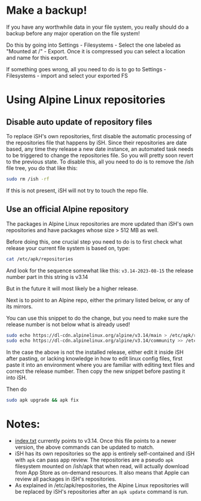 # Make a backup!

If you have any worthwhile data in your file system, you really should do a backup before any major operation on the file system!

Do this by going into Settings - Filesystems - Select the one labeled as "Mounted at /" - Export. Once it is compressed you can select a location and name for this export.

If something goes wrong, all you need to do is to go to Settings - Filesystems - import 
and select your exported FS

# Using Alpine Linux repositories

## Disable auto update of repository files

To replace iSH's own repositories, first disable the automatic processing of the repositories file that happens by iSH. Since their repositories are date based, any time they release a new date instance, an automated task needs to be triggered to change the repositories file. So you will pretty soon revert to the previous state. To disable this, all you need to do is to remove the /ish file tree, you do that like this: 

```sh
sudo rm /ish -rf
```

If this is not present, iSH will not try to touch the repo file.

## Use an official Alpine repository

The packages in Alpine Linux repositories are more updated than iSH's own repositories and have packages whose size > 512 MB as well. 

Before doing this, one crucial step you need to do is to first check what release your current file system is based on, type: 

```sh
cat /etc/apk/repositories
``` 

And look for the sequence somewhat like this: `v3.14-2023-08-15` 
the release number part in this string is v3.14

But in the future it will most likely be a higher release.

Next is to point to an Alpine repo, either the primary listed below, or any of its mirrors.

You can use this snippet to do the change, but you need to make sure the release number
is not below what is already used!

```sh
sudo echo https://dl-cdn.alpinelinux.org/alpine/v3.14/main > /etc/apk/repositories
sudo echo https://dl-cdn.alpinelinux.org/alpine/v3.14/community >> /etc/apk/repositories
```

In the case the above is not the installed release, either edit it inside iSH after pasting,
or lacking knowledge in how to edit linux config files, first paste it into an environment
where you are familiar with editing text files and correct the release number.
Then copy the new snippet before pasting it into iSH.

Then do 

```sh
sudo apk upgrade && apk fix
```

# Notes:

- [index.txt](https://github.com/ish-app/ish/blob/master/deps/aports/community/x86/index.txt) currently points to v3.14. Once this file points to a newer version, the above commands can be updated to match.
- iSH has its own repositories so the app is entirely self-contained and iSH with `apk` can pass app review. The repositories are a pseudo `apk` filesystem mounted on /ish/apk that when read, will actually download from App Store as on-demand resources. It also means that Apple can review all packages in iSH's repositories.
- As explained in /etc/apk/repositories, the Alpine Linux repositories will be replaced by iSH's repositories after an `apk update` command is run.

